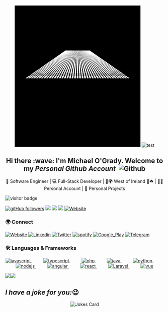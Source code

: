 <p align="center">
<img src="assets/logo2.gif" alt="Hey there! I'm Michael" height="450px" width="400px">
 <img src="https://spotify-recently-played-readme.vercel.app/api?user=316idtlscq3r54p5rsoqhla52yci&count=7)" alt="test" />
</p>
<h2 align="center">Hi there :wave: I'm Michael O'Grady. Welcome to my <em>Personal Github Account</em>	&nbsp;<img src="https://www.vectorlogo.zone/logos/github/github-tile.svg" alt="Github" width="25" height="25"/></h2>
<p align="center">🤵 Software Engineer | 💻 Full-Stack Developer | 📍🌍 West of Ireland 🏡☘️ | 🦸‍♂️ Personal Account | 🚀 Personal Projects </p>

![visitor badge](https://visitor-badge.glitch.me/badge?page_id=mogrady-personal.visitor-badge&left_text=Visitors%20Since%20'22)
<!-- ![](https://komarev.com/ghpvc/?username=mogrady-personal) -->
[![gitHub followers](https://img.shields.io/github/followers/mogrady-personal.svg?style=social&label=Follow&maxAge=2592000)](https://github.com/mogrady-personal?tab=followers)
<img src="https://img.shields.io/badge/Focus-Full%20Stack%20Software%20Engineering-blue" />
<img src="https://img.shields.io/badge/Lives-Mayo,%20Ireland-18d26e" />
<img src="https://img.shields.io/badge/Works-Software%20Engineer-a6120d" />
<a href="https://codepen.io/mog-dev"><img alt="Website" src="https://img.shields.io/badge/-Codepen-535648.svg?colorA=ffffff&style=flat&logoWidth=14&logo=data:image/svg+xml;base64,PHN2ZyB4bWxucz0iaHR0cDovL3d3dy53My5vcmcvMjAwMC9zdmciIHdpZHRoPSI2NCIgaGVpZ2h0PSI2NCIgZmlsbD0ibm9uZSIgc3Ryb2tlPSIjMDAwMDAwIiBzdHJva2Utd2lkdGg9IjIuMyIgc3Ryb2tlLWxpbmVjYXA9InJvdW5kIiBzdHJva2UtbGluZWpvaW49InJvdW5kIj48cGF0aCBkPSJNMy4wNiA0MS43MzJMMzIgNjAuOTMybDI4Ljk0LTE5LjJWMjIuMjY4TDMyIDMuMDY4bC0yOC45NCAxOS4yem01Ny44NzggMEwzMiAyMi4yNjggMy4wNiA0MS43MzJtMC0xOS40NjNMMzIgNDEuNDdsMjguOTQtMTkuMk0zMiAzLjA2OHYxOS4ybTAgMTkuNDYzdjE5LjIiIHN0cm9rZS13aWR0aD0iNi4wNSIvPjwvc3ZnPg=="/></a>
<!--
 [![visitor badge](https://visitor-badge.glitch.me/badge?page_id=mogrady-professional.visitor-badge&left_text=Page%20Visitors%20Since%202022)]
 [![Github](https://img.shields.io/github/followers/mogrady-professional?label=Follow&style=social)](https://github.com/mogrady-professional)]

                     ![visitors](https://visitor-badge.glitch.me/badge?page_id=page.id&left_color=green&right_color=red)
-->

### 🌍&nbsp;Connect
[![Website](https://img.shields.io/static/v1?label=michaelogrady.net&labelColor=1c1c1a&message=Online&style=for-the-badge&color=18d26e&logo=angular&logoColor=a6120d)](http://www.michaelogrady.net)
[![Linkedin](https://img.shields.io/badge/LinkedIn-0077B5?style=for-the-badge&logo=linkedin&logoColor=white)](https://www.linkedin.com/in/mogrady-pro/?lipi=urn%3Ali%3Apage%3Aprofile_common_profile_index%3Bdaf77319-038b-47a1-86d5-9998ea781b1e)
[![Twitter](https://img.shields.io/badge/Twitter-1DA1F2?style=for-the-badge&logo=twitter&logoColor=white)](https://twitter.com/intent/follow?original_referer=https%3A%2F%2Fgithub.com%2Fmogrady-professional&screen_name=mog_prof)
[![spotify](https://img.shields.io/badge/Spotify-1ED760?&style=for-the-badge&logo=spotify&logoColor=white)](https://open.spotify.com/user/316idtlscq3r54p5rsoqhla52yci)
[![Google_Play](https://img.shields.io/badge/Google_Play-414141?style=for-the-badge&logo=google-play&logoColor=FFD400)](http://www.michaelogrady.net)
[![Telegram](https://img.shields.io/badge/Telegram-2CA5E0?style=for-the-badge&logo=telegram&logoColor=white)](http://www.michaelogrady.net)

### 🛠️&nbsp;Languages & Frameworks 
<p align="center">
  <a href="https://developer.mozilla.org/en-US/docs/Web/JavaScript" target="_blank">
    <img src="https://upload.vectorlogo.zone/logos/javascript/images/239ec8a4-163e-4792-83b6-3f6d96911757.svg" alt="javascript" width="40" height="40"/>
  </a>
  <span>&nbsp;&nbsp;&nbsp;&nbsp; &nbsp;&nbsp;&nbsp;</span>
  <a href="https://www.typescriptlang.org/" target="_blank">
    <img src="https://www.vectorlogo.zone/logos/typescriptlang/typescriptlang-icon.svg" alt="typescript" width="40" height="40"/>
  </a>
  <span>&nbsp;&nbsp;&nbsp;&nbsp; &nbsp;&nbsp;&nbsp;</span>
  <a href="https://www.php.net/" target="_blank">
    <img src="https://www.vectorlogo.zone/logos/php/php-vertical.svg" alt="php" width="60" height="60"/>
  </a>	
  <span>&nbsp;&nbsp;&nbsp;&nbsp; &nbsp;&nbsp;&nbsp;</span>
  <a href="https://www.java.com/en/" target="_blank">
    <img src="https://www.vectorlogo.zone/logos/java/java-vertical.svg" alt="java" width="40" height="60"/>
  </a>			
  <span>&nbsp;&nbsp;&nbsp;&nbsp; &nbsp;&nbsp;&nbsp;</span>
  <a href="https://www.python.org" target="_blank">
    <img src="https://www.vectorlogo.zone/logos/python/python-icon.svg" alt="python" width="40" height="40"/>
  </a>	
  <span>&nbsp;&nbsp;&nbsp;&nbsp; &nbsp;&nbsp;&nbsp;</span>
  <a href="https://nodejs.org" target="_blank">
    <img src="https://www.vectorlogo.zone/logos/nodejs/nodejs-icon.svg" alt="nodejs" width="40" height="40"/>
  </a>
  <span>&nbsp;&nbsp;&nbsp;&nbsp; &nbsp;&nbsp;&nbsp;</span>
  <a href="https://angular.io/" target="_blank">
    <img src="https://www.vectorlogo.zone/logos/angular/angular-icon.svg" alt="angular" width="40" height="40"/>
  </a>	
  <span>&nbsp;&nbsp;&nbsp;&nbsp; &nbsp;&nbsp;&nbsp;</span>
  <a href="https://reactjs.org/" target="_blank">
    <img src="https://www.vectorlogo.zone/logos/reactjs/reactjs-icon.svg" alt="react" width="40" height="40"/>
  </a>
  <span>&nbsp;&nbsp;&nbsp;&nbsp; &nbsp;&nbsp;&nbsp;</span>
  <a href="https://laravel.com/" target="_blank">
    <img src="https://upload.vectorlogo.zone/logos/laravel/images/fd9bffa7-873e-4946-92bc-815ed69faeec.svg" alt="Laravel" width="40" height="40"/>
  </a>		
  <span>&nbsp;&nbsp;&nbsp;&nbsp; &nbsp;&nbsp;&nbsp;</span>
  <a href="https://vuejs.org/" target="_blank">
    <img src="https://www.vectorlogo.zone/logos/vuejs/vuejs-icon.svg" alt="vue" width="40" height="40"/>
  </a>	
</p>
<!--
[![Michael's GitHub Stats](https://github-readme-stats.vercel.app/api?username=mogrady-professional&show_icons=true&theme=dark&hide=issues)](https://github.com/mogrady-professional/github-readme-stats)
[![Most Used Languages](https://github-readme-stats.vercel.app/api/top-langs/?username=mogrady-personal&show_icons=true&theme=dark&layout=compact&langs_count=10)](https://github.com/mogrady-personal/github-readme-stats)
-->

<img src="https://github-readme-stats.vercel.app/api?username=mogrady-personal&show_icons=true&theme=dark&hide=issues)](https://github.com/mogrady-personal/github-readme-stats" width="417px" /><img src="https://github-readme-stats.vercel.app/api/top-langs/?username=mogrady-personal&show_icons=true&theme=dark&layout=compact&langs_count=10" width="350px"/>
<!-- 
### Web Development:
### Tech I use: 
![VSCode](https://img.shields.io/static/v1?label=VSCode&labelColor=6F7071&message=1.53-insider&style=for-the-badge&color=24bfa5&logo=visual-studio)
![Github](https://img.shields.io/static/v1?label=GitHub&labelColor=6F7071&message=Michael&style=for-the-badge&color=73427A&logo=github)
-->
<h2><em>I have a joke for you:</em>😉</h2>
<!-- https://github.com/ABSphreak/readme-jokes 
![Jokes Card](https://readme-jokes.vercel.app/api)
-->
<p align="center">
<img src="https://readme-jokes.vercel.app/api?textColor=%18d26e&aColor=%2306d6a0&borderColor=%2306d6a0" height="auto" width="auto" alt="Jokes Card" />
</p>
<!-- https://github.com/anmol098/waka-readme-stats -->
<!--START_SECTION:waka-->
<!--END_SECTION:waka-->
